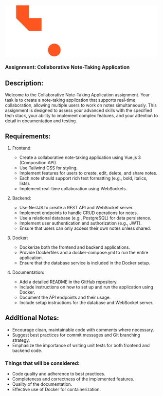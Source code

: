 <p align="center">
  <img src="../tw-logo.svg" alt="Tingis Web Logo" style="width:500px;">
</p>

### Assignment: Collaborative Note-Taking Application

## Description:

Welcome to the Collaborative Note-Taking Application assignment. Your task is to create a note-taking application that supports real-time collaboration, allowing multiple users to work on notes simultaneously. This assignment is designed to assess your advanced skills with the specified tech stack, your ability to implement complex features, and your attention to detail in documentation and testing.

## Requirements:

1. Frontend:

   - Create a collaborative note-taking application using Vue.js 3 (Composition API).
   - Use Tailwind CSS for styling.
   - Implement features for users to create, edit, delete, and share notes.
   - Each note should support rich text formatting (e.g., bold, italics, lists).
   - Implement real-time collaboration using WebSockets.

2. Backend:

   - Use NestJS to create a REST API and WebSocket server.
   - Implement endpoints to handle CRUD operations for notes.
   - Use a relational database (e.g., PostgreSQL) for data persistence.
   - Implement user authentication and authorization (e.g., JWT).
   - Ensure that users can only access their own notes unless shared.

3. Docker:

   - Dockerize both the frontend and backend applications.
   - Provide Dockerfiles and a docker-compose.yml to run the entire application.
   - Ensure that the database service is included in the Docker setup.

4. Documentation:
   - Add a detailed README in the GitHub repository.
   - Include instructions on how to set up and run the application using Docker.
   - Document the API endpoints and their usage.
   - Include setup instructions for the database and WebSocket server.

## Additional Notes:

- Encourage clean, maintainable code with comments where necessary.
- Suggest best practices for commit messages and Git branching strategy.
- Emphasize the importance of writing unit tests for both frontend and backend code.

### Things that will be considered:

- Code quality and adherence to best practices.
- Completeness and correctness of the implemented features.
- Quality of the documentation.
- Effective use of Docker for containerization.
